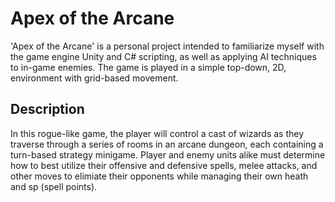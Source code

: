 # Apex of the Arcane

'Apex of the Arcane' is a personal project intended to familiarize myself with the game engine Unity and C# scripting, as well as applying AI techniques to in-game enemies. The game is played in a simple
top-down, 2D, environment with grid-based movement.

## Description

In this rogue-like game, the player will control a cast of wizards as they traverse through a series of rooms in an arcane dungeon, each containing a turn-based strategy minigame. Player and enemy units alike
must determine how to best utilize their offensive and defensive spells, melee attacks, and other moves to elimiate their opponents while managing their own heath and sp (spell points).





